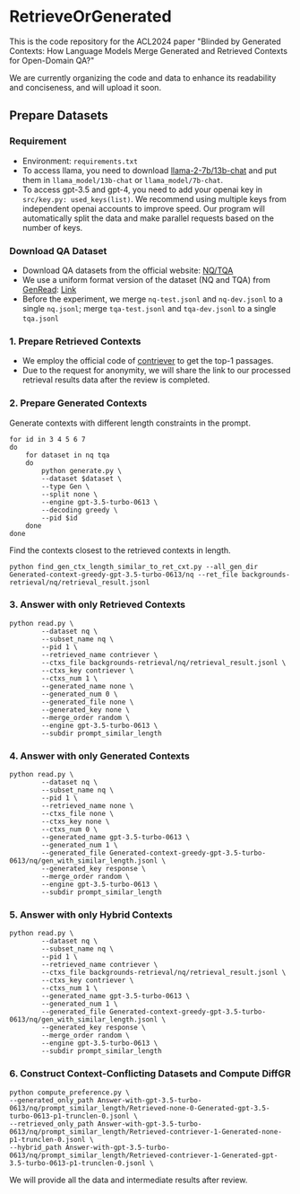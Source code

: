 # RetrieveOrGenerated
This is the code repository for the ACL2024 paper "Blinded by Generated Contexts: How Language Models Merge Generated and Retrieved Contexts for Open-Domain QA?"

We are currently organizing the code and data to enhance its readability and conciseness, and will upload it soon.

## Prepare Datasets

### Requirement

- Environment: `requirements.txt`
- To access llama, you need to download [llama-2-7b/13b-chat](https://huggingface.co/meta-llama) and put them in `llama_model/13b-chat` or `llama_model/7b-chat`.
- To access gpt-3.5 and gpt-4, you need to add your openai key in `src/key.py: used_keys(list)`. We recommend using multiple keys from independent openai accounts to improve speed. Our program will automatically split the data and make parallel requests based on the number of keys.

### Download QA Dataset

- Download QA datasets from the official website: [NQ/TQA](https://github.com/facebookresearch/DPR)
- We use a uniform format version of the dataset (NQ and TQA) from [GenRead](https://github.com/wyu97/GenRead?tab=readme-ov-file): [Link](https://drive.google.com/drive/folders/1lFFTklW_0HuR53hLpFdLClgfSAhXn_2f)
- Before the experiment, we merge `nq-test.jsonl` and `nq-dev.jsonl` to a single `nq.jsonl`; merge `tqa-test.jsonl` and `tqa-dev.jsonl` to a single `tqa.jsonl`

### 1. Prepare Retrieved Contexts

- We employ the official code of [contriever](https://github.com/facebookresearch/contriever) to get the top-1 passages. 
  <!-- We then process the retrieval result to fit our format. -->
- Due to the request for anonymity, we will share the link to our processed retrieval results data after the review is completed.

### 2. Prepare Generated Contexts

Generate contexts with different length constraints in the prompt.

```
for id in 3 4 5 6 7
do
    for dataset in nq tqa
    do
        python generate.py \
        --dataset $dataset \
        --type Gen \
        --split none \
        --engine gpt-3.5-turbo-0613 \
        --decoding greedy \
        --pid $id
    done
done
```

Find the contexts closest to the retrieved contexts in length.

```
python find_gen_ctx_length_similar_to_ret_cxt.py --all_gen_dir Generated-context-greedy-gpt-3.5-turbo-0613/nq --ret_file backgrounds-retrieval/nq/retrieval_result.jsonl
```

### 3. Answer with only Retrieved Contexts

```
python read.py \
        --dataset nq \
        --subset_name nq \
        --pid 1 \
        --retrieved_name contriever \
        --ctxs_file backgrounds-retrieval/nq/retrieval_result.jsonl \
        --ctxs_key contriever \
        --ctxs_num 1 \
        --generated_name none \
        --generated_num 0 \
        --generated_file none \
        --generated_key none \
        --merge_order random \
        --engine gpt-3.5-turbo-0613 \
        --subdir prompt_similar_length
```

### 4. Answer with only Generated Contexts

```
python read.py \
        --dataset nq \
        --subset_name nq \
        --pid 1 \
        --retrieved_name none \
        --ctxs_file none \
        --ctxs_key none \
        --ctxs_num 0 \
        --generated_name gpt-3.5-turbo-0613 \
        --generated_num 1 \
        --generated_file Generated-context-greedy-gpt-3.5-turbo-0613/nq/gen_with_similar_length.jsonl \
        --generated_key response \
        --merge_order random \
        --engine gpt-3.5-turbo-0613 \
        --subdir prompt_similar_length
```

### 5. Answer with only Hybrid Contexts

```
python read.py \
        --dataset nq \
        --subset_name nq \
        --pid 1 \
        --retrieved_name contriever \
        --ctxs_file backgrounds-retrieval/nq/retrieval_result.jsonl \
        --ctxs_key contriever \
        --ctxs_num 1 \
        --generated_name gpt-3.5-turbo-0613 \
        --generated_num 1 \
        --generated_file Generated-context-greedy-gpt-3.5-turbo-0613/nq/gen_with_similar_length.jsonl \
        --generated_key response \
        --merge_order random \
        --engine gpt-3.5-turbo-0613 \
        --subdir prompt_similar_length
```

### 6. Construct Context-Conflicting Datasets and Compute DiffGR

```
python compute_preference.py \
--generated_only_path Answer-with-gpt-3.5-turbo-0613/nq/prompt_similar_length/Retrieved-none-0-Generated-gpt-3.5-turbo-0613-p1-trunclen-0.jsonl \
--retrieved_only_path Answer-with-gpt-3.5-turbo-0613/nq/prompt_similar_length/Retrieved-contriever-1-Generated-none-p1-trunclen-0.jsonl \
--hybrid_path Answer-with-gpt-3.5-turbo-0613/nq/prompt_similar_length/Retrieved-contriever-1-Generated-gpt-3.5-turbo-0613-p1-trunclen-0.jsonl \
```

We will provide all the data and intermediate results after review.